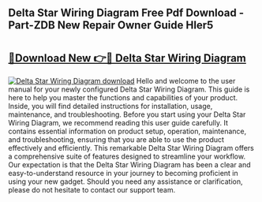 ## Delta Star Wiring Diagram Free Pdf Download - Part-ZDB New Repair Owner Guide HIer5

# <h2><a href="http://dfktuu.blite.top/?on=Delta+Star+Wiring+Diagram">🔗Download New 👉🔴 Delta Star Wiring Diagram</a></h2>

[![Delta Star Wiring Diagram download](https://i.imgur.com/lujVjoI.png)](http://dfktuu.blite.top/?on=Delta+Star+Wiring+Diagram)
Hello and welcome to the user manual for your newly configured Delta Star Wiring Diagram. This guide is here to help you master the functions and capabilities of your product. Inside, you will find detailed instructions for installation, usage, maintenance, and troubleshooting. Before you start using your Delta Star Wiring Diagram, we recommend reading this user guide carefully. It contains essential information on product setup, operation, maintenance, and troubleshooting, ensuring that you are able to use the product effectively and efficiently. This remarkable Delta Star Wiring Diagram offers a comprehensive suite of features designed to streamline your workflow. Our expectation is that the Delta Star Wiring Diagram has been a clear and easy-to-understand resource in your journey to becoming proficient in using your new gadget. Should you need any assistance or clarification, please do not hesitate to contact our support team.
